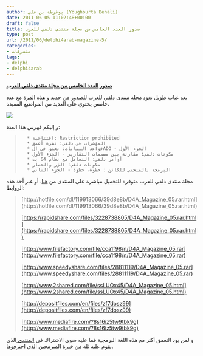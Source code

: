```yaml
---
author: يوغرطة بن علي (Youghourta Benali)
date: 2011-06-05 11:02:48+00:00
draft: false
title: صدور العدد الخامس من مجلة منتدى دلفي للعرب
type: post
url: /2011/06/delphi4arab-magazine-5/
categories:
- متفرقات
tags:
- delphi
- delphi4arab
---
```


[**صدور العدد الخامس من مجلة منتدى دلفي للعرب**](http://www.it-scoop.com/2011/06/delphi4arab-magazine-5/)


بعد غياب طويل تعود مجلة منتدى دلفي للعرب للصدور من جديد و هذه المرة مع عدد خامس يحتوي على العديد من المواضيع المفيدة.

[![](http://www.it-scoop.com/wp-content/uploads/2011/06/delphi4arab_magazine_051.jpg)
](http://www.it-scoop.com/2011/06/delphi4arab-magazine-5/)

و إليكم فهرس هذا العدد:


<blockquote>

> 
> 
	  * افتتاحية: Restriction prohibited
	  * المؤشرات في دلفي: نظرة أعمق
	  * قواعد البيانات: تعمق في الADO - الجزء الأول
	  * مكونات دلفي: مقارنة بين مصممات التقارير - الجزء الأول
	  * أوامر دلفي: التعامل مع نظام 64 بت
	  * مكونات دلفي: الزر والحمار
	  * البرمجة بالمنحنى للكائن : خطوة، خطوة - الجزء الثاني

</blockquote>


مجلة منتدى دلفي للعرب متوفرة للتحميل مباشرة على المنتدى من [هنا](http://www.delphi4arab.com/forum/showthread.php?t=5403). أو عبر أحد هذه الروابط:


<blockquote>[http://hotfile.com/dl/119913066/39d8e8b/D4A_Magazine_05.rar.html](http://hotfile.com/dl/119913066/39d8e8b/D4A_Magazine_05.rar.html)

[https://rapidshare.com/files/3228738805/D4A_Magazine_05.rar.html](https://rapidshare.com/files/3228738805/D4A_Magazine_05.rar.html)

[http://www.filefactory.com/file/cca1f98/n/D4A_Magazine_05.rar](http://www.filefactory.com/file/cca1f98/n/D4A_Magazine_05.rar)

[http://www.speedyshare.com/files/28811119/D4A_Magazine_05.rar](http://www.speedyshare.com/files/28811119/D4A_Magazine_05.rar)

[http://www.2shared.com/file/ssLUOx45/D4A_Magazine_05.html](http://www.2shared.com/file/ssLUOx45/D4A_Magazine_05.html)

[http://depositfiles.com/en/files/zf7dosz99](http://depositfiles.com/en/files/zf7dosz99)

[http://www.mediafire.com/?8s16iz5tw9tbk9g](http://www.mediafire.com/?8s16iz5tw9tbk9g)</blockquote>


و لمن يود التعمق أكثر مع هذه اللغة البرمجية فما عليه سوى الاشتراك في [المنتدى ](http://www.delphi4arab.com/) الذي يقوم عليه ثلة من خيرة المبرمجين الذي احترفوها.
